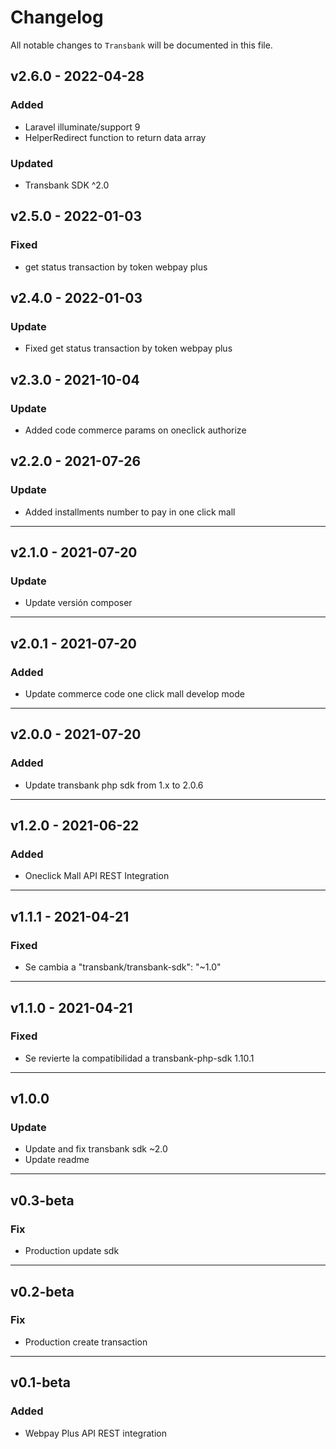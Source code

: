 # Changelog

All notable changes to `Transbank` will be documented in this file.

## v2.6.0 - 2022-04-28
### Added
- Laravel illuminate/support 9
- HelperRedirect function to return data array
### Updated
- Transbank SDK ^2.0

## v2.5.0 - 2022-01-03
### Fixed
- get status transaction by token webpay plus

## v2.4.0 - 2022-01-03
### Update
- Fixed get status transaction by token webpay plus

## v2.3.0 - 2021-10-04
### Update
- Added code commerce params on oneclick authorize

## v2.2.0 - 2021-07-26
### Update
- Added installments number to pay in one click mall
---
## v2.1.0 - 2021-07-20
### Update
- Update versión composer
---
## v2.0.1 - 2021-07-20
### Added
- Update commerce code one click mall develop mode
---
## v2.0.0 - 2021-07-20
### Added
- Update transbank php sdk from 1.x to 2.0.6
---
## v1.2.0 - 2021-06-22
### Added
- Oneclick Mall API REST Integration
---
## v1.1.1 - 2021-04-21
### Fixed
- Se cambia a "transbank/transbank-sdk": "~1.0"
---
## v1.1.0 - 2021-04-21
### Fixed
- Se revierte la compatibilidad a transbank-php-sdk 1.10.1
---
## v1.0.0
### Update
- Update and fix transbank sdk ~2.0
- Update readme
---

## v0.3-beta
### Fix
-  Production update sdk
---
## v0.2-beta
### Fix
-  Production create transaction
---
## v0.1-beta
### Added
-  Webpay Plus API REST integration


